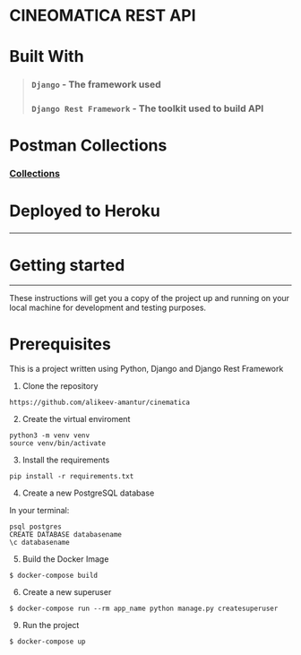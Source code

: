 # CINEOMATICA REST API

# Built With

> ### `Django` - The framework used
> ### `Django Rest Framework` - The toolkit used to build API

# Postman Collections

### [Collections](https://documenter.getpostman.com/view/17623351/UVRGD3f1)

# Deployed to Heroku

### 

---
# Getting started
---
These instructions will get you a copy of the project up and running on your local machine for development and testing purposes. 
# Prerequisites
This is a project written using Python, Django and Django Rest Framework
1. Clone the repository
```
https://github.com/alikeev-amantur/cinematica
```
2. Create the virtual enviroment
 ```
python3 -m venv venv
source venv/bin/activate
```
3. Install the requirements
```
pip install -r requirements.txt
```
4. Create a new PostgreSQL database

In your terminal:
```
psql postgres
CREATE DATABASE databasename
\c databasename
```
5. Build the Docker Image
```
$ docker-compose build 
```
6. Create a new superuser
```
$ docker-compose run --rm app_name python manage.py createsuperuser
```
9. Run the project
```
$ docker-compose up
```